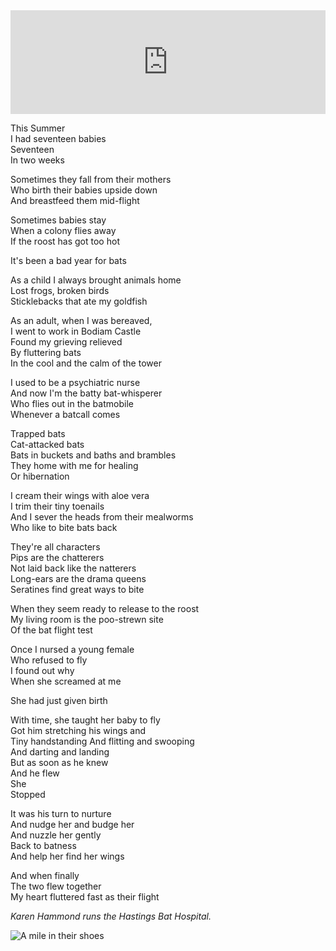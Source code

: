 <iframe width="100%" height="166" scrolling="no" frameborder="no" allow="autoplay" src="https://w.soundcloud.com/player/?url=https%3A//api.soundcloud.com/tracks/675595418&color=%23ff5500&auto_play=false&hide_related=true&show_comments=false&show_user=false&show_reposts=false&show_teaser=false"></iframe>

This Summer<br/>
I had seventeen babies<br/>
Seventeen<br/>
In two weeks

Sometimes they fall from their mothers<br/>
Who birth their babies upside down<br/>
And breastfeed them mid-flight

Sometimes babies stay<br/>
When a colony flies away<br/>
If the roost has got too hot

It's been a bad year for bats

As a child I always brought animals home<br/>
Lost frogs, broken birds<br/>
Sticklebacks that ate my goldfish

As an adult, when I was bereaved,<br/>
I went to work in Bodiam Castle<br/>
Found my grieving relieved<br/>
By fluttering bats<br/>
In the cool and the calm of the tower

I used to be a psychiatric nurse<br/>
And now I'm the batty bat-whisperer<br/>
Who flies out in the batmobile<br/>
Whenever a batcall comes

Trapped bats<br/>
Cat-attacked bats<br/>
Bats in buckets and baths and brambles<br/>
They home with me for healing<br/>
Or hibernation

I cream their wings with aloe vera<br/>
I trim their tiny toenails<br/>
And I sever the heads from their mealworms<br/>
Who like to bite bats back

They're all characters<br/>
Pips are the chatterers<br/>
Not laid back like the natterers<br/>
Long-ears are the drama queens<br/>
Seratines find great ways to bite

When they seem ready to release to the roost<br/>
My living room is the poo-strewn site<br/>
Of the bat flight test

Once I nursed a young female<br/>
Who refused to fly<br/>
I found out why<br/>
When she screamed at me

She had just given birth

With time, she taught her baby to fly<br/>
Got him stretching his wings and<br/>
Tiny handstanding
And flitting and swooping<br/>
And darting and landing<br/>
But as soon as he knew<br/>
And he flew<br/>
She<br/>
Stopped

It was his turn to nurture<br/>
And nudge her and budge her<br/>
And nuzzle her gently<br/>
Back to batness<br/>
And help her find her wings

And when finally<br/>
The two flew together<br/>
My heart fluttered fast as their flight

*Karen Hammond runs the Hastings Bat Hospital.*

<div class="text-center"><img src="/img/ordinary_extraordinary/2.batwoman_of_hastings.jpg" class="event-image" alt="A mile in their shoes" /></div>
